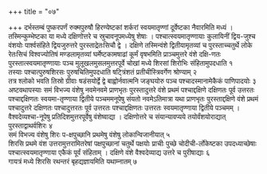 +++
title = "०७"

+++
दर्भस्तम्बं पुष्करपर्णं रुक्मपुरुषौ
हिरण्येष्टकां शर्करां स्वयमातृण्णां दूर्वेष्टका
नैवारमिति मध्यं । तस्मिन्कुम्भेष्टका या मध्ये दक्षिणोत्तरे च
स्रुचावनूपमध्येषु शेषाः । पश्चात्स्वयमातृण्णायाः
कुलायिनीं द्विय-जुश्च वंशयोः पार्श्वसंहिते द्वियजुरुत्तरे
पुरस्ताद्रेतःसिचौ द्वे । दक्षिणे तस्मिन्वंशे
द्वितीयामृतव्यां च पुरस्ताच्चतुर्थे लोके
रेतःसिचं विश्वज्योतिषं मण्डलामृतव्यां घर्मेष्टकामषाढां कूर्मं
वृषभमिति प्राञ्चमुत्तरे वंशे दक्षि-णतः पुरस्तात्स्वयमातृण्णायाः
पञ्च मुलूखलमुसलमुत्तरपूर्वे चोखां मध्ये शिरसां शिरोभिः
संहितामुपदधाति १   
तस्याः पश्चात्पुरुषशिरसः पुरुषचितिमुपदधाति षट्त्रिंशतं प्रतीचीस्त्रिवर्गेण श्रोण्याम् २   
तत्र श्लोको
भवति तिस्रो ग्रीवाः षडंसयोर्द्वे द्वे बाह्वोर्नवात्मनि जङ्घयोरु
पञ्च पश्चादस्मानामेकैकं पाणिपादयोः ३   
अष्टवथापस्याः समं विभज्य
वंशेषु नवमेनवमे प्राणभृतः पुरस्तादुत्तरे वंशे प्रथमं
पश्चाद्दक्षिणे दक्षिणतः पूर्व उत्तरतः
पश्चाद्दक्षिणतः स्वयमा-तृण्णाया द्वितीये
पञ्चममनूपेषु संयतो नवमेऽतिमात्रा यथा प्राणभृतः पुरस्ताद्दक्षिणे वंशे
प्रथमं पश्चादुत्तरे दक्षिणतः पश्चादुत्तरतः पूर्व उत्तरतः पश्चाद्दक्षिणतः
उत्तरतः स्वयमातृण्णाया द्वितीये पञ्चमम् । वैश्वदेव्यश्चा-नूपेषु
प्रतिदिशमुत्तरपूर्वेषु वंशेष्वाद्या । दक्षिणोत्तरे च
संयान्यावप्यये तयोर्वंशयोराद्यात् पुरस्ताद्वाथर्वशिरः ४   
समं विभज्य
वंशेषु शिरः प-क्षपुच्छानि प्रथमेषु वंशेषु लोकान्विजानीयात् ५   
शिरसि
प्रथमे वंश उत्तरामुत्तरामितरेषां पक्षपुच्छानां चतुर्थे पक्षयोः
प्राचीः पुच्छे चोदीची-र्लोकेष्टका उपदध्याच्छेषाः
पश्चात्स्वयमातृण्णाया एकैकं पूर्वं संहिताम् ।
दक्षिणे वंशे वैश्वदेव्याद्य उत्तरे च पुरीषाद्याः ६   
गायत्रं मध्ये
शिरसि रथन्तरं बृहद्यज्ञायमिति यथाम्नातम् ७   
